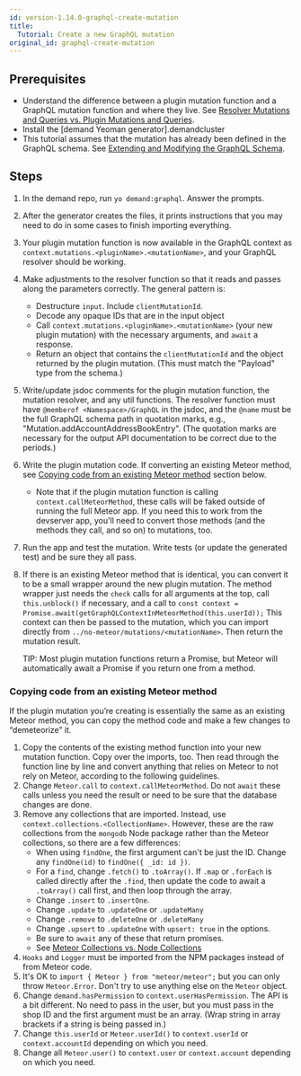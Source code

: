 ```yaml
---
id: version-1.14.0-graphql-create-mutation
title:
  Tutorial: Create a new GraphQL mutation
original_id: graphql-create-mutation
---
```


## Prerequisites

- Understand the difference between a plugin mutation function and a GraphQL mutation function and where they live. See [Resolver Mutations and Queries vs. Plugin Mutations and Queries](graphql-developing.md#resolver-mutations-and-queries-vs-plugin-mutations-and-queries).
- Install the [demand Yeoman generator].demandcluster
- This tutorial assumes that the mutation has already been defined in the GraphQL schema. See [Extending and Modifying the GraphQL Schema](graphql-developing.md#extending-and-modifying-the-graphql-schema).

## Steps

1. In the demand repo, run `yo demand:graphql`. Answer the prompts.
2. After the generator creates the files, it prints instructions that you may need to do in some cases to finish importing everything.
3. Your plugin mutation function is now available in the GraphQL context as `context.mutations.<pluginName>.<mutationName>`, and your GraphQL resolver should be working.
4. Make adjustments to the resolver function so that it reads and passes along the parameters correctly. The general pattern is:
    - Destructure `input`. Include `clientMutationId`.
    - Decode any opaque IDs that are in the input object
    - Call `context.mutations.<pluginName>.<mutationName>` (your new plugin mutation) with the necessary arguments, and `await` a response.
    - Return an object that contains the `clientMutationId` and the object returned by the plugin mutation. (This must match the "Payload" type from the schema.)
5. Write/update jsdoc comments for the plugin mutation function, the mutation resolver, and any util functions. The resolver function must have `@memberof <Namespace>/GraphQL` in the jsdoc, and the `@name` must be the full GraphQL schema path in quotation marks, e.g., "Mutation.addAccountAddressBookEntry". (The quotation marks are necessary for the output API documentation to be correct due to the periods.)
6. Write the plugin mutation code. If converting an existing Meteor method, see [Copying code from an existing Meteor method](#copying-code-from-an-existing-meteor-method) section below.
    - Note that if the plugin mutation function is calling `context.callMeteorMethod`, these calls will be faked outside of running the full Meteor app. If you need this to work from the devserver app, you'll need to convert those methods (and the methods they call, and so on) to mutations, too.
7. Run the app and test the mutation. Write tests (or update the generated test) and be sure they all pass.
8. If there is an existing Meteor method that is identical, you can convert it to be a small wrapper around the new plugin mutation. The method wrapper just needs the `check` calls for all arguments at the top, call `this.unblock()` if necessary, and a call to `const context = Promise.await(getGraphQLContextInMeteorMethod(this.userId));` This context can then be passed to the mutation, which you can import directly from `../no-meteor/mutations/<mutationName>`. Then return the mutation result.

    TIP: Most plugin mutation functions return a Promise, but Meteor will automatically await a Promise if you return one from a method.

### Copying code from an existing Meteor method
If the plugin mutation you’re creating is essentially the same as an existing Meteor method, you can copy the method code and make a few changes to “demeteorize” it.

1. Copy the contents of the existing method function into your new mutation function. Copy over the imports, too. Then read through the function line by line and convert anything that relies on Meteor to not rely on Meteor, according to the following guidelines.
2. Change `Meteor.call` to `context.callMeteorMethod`. Do not `await` these calls unless you need the result or need to be sure that the database changes are done.
3. Remove any collections that are imported. Instead, use `context.collections.<CollectionName>`. However, these are the raw collections from the `mongodb` Node package rather than the Meteor collections, so there are a few differences:
    - When using `findOne`, the first argument can't be just the ID. Change any `findOne(id)` to `findOne({ _id: id })`.
    - For a `find`, change `.fetch()` to `.toArray()`. If `.map` or `.forEach` is called directly after the `.find`, then update the code to await a `.toArray()` call first, and then loop through the array.
    - Change `.insert` to `.insertOne`.
    - Change `.update` to `.updateOne` or `.updateMany`
    - Change `.remove` to `.deleteOne` or `.deleteMany`
    - Change `.upsert` to `.updateOne` with `upsert: true` in the options.
    - Be sure to `await` any of these that return promises.
    - See [Meteor Collections vs. Node Collections](graphql-developing.md#meteor-collections-vs-node-collections)
4. `Hooks` and `Logger` must be imported from the NPM packages instead of from Meteor code.
5. It's OK to `import { Meteor } from "meteor/meteor";` but you can only throw `Meteor.Error`. Don't try to use anything else on the `Meteor` object.
6. Change `demand.hasPermission` to `context.userHasPermission`. The API is a bit different. No need to pass in the user, but you must pass in the shop ID and the first argument must be an array. (Wrap string in array brackets if a string is being passed in.)
7. Change `this.userId` or `Meteor.userId()` to `context.userId` or `context.accountId` depending on which you need.
8. Change all `Meteor.user()` to `context.user` or `context.account` depending on which you need.
